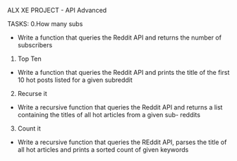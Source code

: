 ALX XE PROJECT - API Advanced

TASKS:
0.How many subs
- Write a function that queries the Reddit API and returns the number
of subscribers

1. Top Ten
- Write a function that queries the Reddit API and prints the title
of the first 10 hot posts listed for a given subreddit

2. Recurse it
- Write a recursive function that queries the Reddit API and returns
a list containing the titles of all hot articles from a given sub-
reddits

3. Count it
- Write a recursive function that queries the REddit API, parses the
title of all hot articles and prints a sorted count of given keywords
